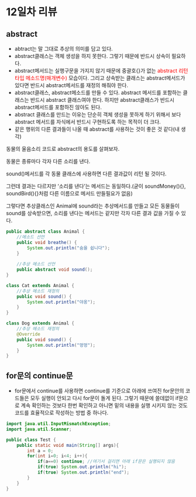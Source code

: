 # 12일차 리뷰

## abstract

- abtract는 말 그대로 추상의 의미를 담고 있다.
- abstract클래스는 객체 생성을 하지 못한다. 그렇기 때문에 반드시 상속이 필요하다.
- abstract메서드는 실행구문을 가지지 않기 때문에 중괄호{}가 없는 <span style="color:red">abstract 리턴타입 메소드명(매개변수)</span> 모습이다. 그리고 상속받는 클래스는 abstract메서드가 있다면 반드시 abstract메서드를 재정의 해줘야 한다.
- abstract클래스, abstract메소드를 만들 수 있다. abstract 메서드를 포함하는 클래스는 반드시 abstract 클래스여야 한다. 하지만 abstract클래스가 반드시 abstract메서드를 포함하진 않아도 된다.
- abstract 클래스를 만드는 이유는 단순히 객체 생성을 못하게 하기 위해서 보다 abstract 메서드를 자식에서 반드시 구현하도록 하는 목적이 더 크다.
- 같은 행위의 다른 결과들이 나올 때 abstract를 사용하는 것이 좋은 것 같다(내 생각)

동물의 울음소리 코드로 abstract의 용도를 살펴보자.

동물은 종류마다 각자 다른 소리를 낸다.

sound()메서드를 각 동물 클래스에 사용하면 다른 결과값이 리턴 될 것이다.

그런데 결과는 다르지만 ‘소리를 낸다’는 메서드는 동일하다.(굳이 soundMoney(){}, soundBird(){}처럼 다른 이름으로 메서드 만들필요가 없음)

그렇다면 추상클래스인 Animal에 sound라는 추상메서드를 만들고 모든 동물들이 sound를 상속받으면, 소리를 낸다는 메서드는 같지만 각자 다른 결과 값을 가질 수 있다.

```java
public abstract class Animal {
	//메소드 선언
	public void breathe() {
		System.out.println("숨을 쉽니다");
	}
	
	//추상 메소드 선언
	public abstract void sound();
}

class Cat extends Animal {
	//추상 메소드 재정의
	public void sound() {
		System.out.println("야옹");
	}
}

class Dog extends Animal {
	//추상 메소드 재정의
	@Override
	public void sound() {
		System.out.println("멍멍");
	}
}
```

## for문의 continue문

- for문에서 continue를 사용하면 continue를 기준으로 아래에 쓰여진 for문안의 코드들은 모두 실행이 안되고 다시 for문이 돌게 된다. 그렇기 때문에 쓸데없이 if문으로 계속 확인하는 것보다 한번 확인하고 아니면 밑의 내용을 실행 시키지 않는 것도 코드를 효율적으로 작성하는 방법 중 하나다.

```java
import java.util.InputMismatchException;
import java.util.Scanner;

public class Test {
	public static void main(String[] args){
		int a = 0;
		for(int i=0; i<4; i++){
			if(a==0) continue; //여기서 걸리면 아래 if문은 실행되지 않음
			if(true) System.out.println("hi");
			if(true) System.out.println("end"); 
		}
	}
}
```